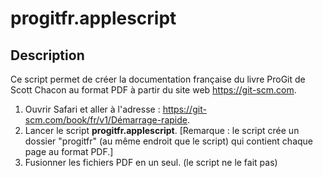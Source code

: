 # progitfr.applescript #

## Description ##

Ce script permet de créer la documentation française du livre ProGit de Scott Chacon au format PDF à partir du site web <https://git-scm.com>.


1. Ouvrir Safari et aller à l'adresse : <https://git-scm.com/book/fr/v1/Démarrage-rapide>.
2. Lancer le script **progitfr.applescript**. [Remarque : le script crée un dossier "progitfr" (au même endroit que le script) qui contient chaque page au format PDF.]
3. Fusionner les fichiers PDF en un seul. (le script ne le fait pas)

